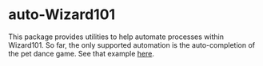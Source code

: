 # auto-Wizard101

This package provides utilities to help automate processes within Wizard101.
So far, the only supported automation is the auto-completion of the pet dance game.
See that example [here](https://github.com/GabeMillikan/auto-wizard101/blob/main/examples/autodance.py).